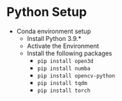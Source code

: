 # Python Setup 
- Conda environment setup
    - Install Python 3.9.*
    - Activate the Environment 
    - Install the following packages
        - `pip install open3d`
        - `pip install numba`
        - `pip install opencv-python`
        - `pip install tqdm`
        - `pip install torch`

